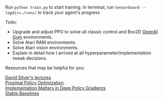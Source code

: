 Run `python train.py` to start training. In terminal, run `tensorboard --logdir=./runs/` to track your agent's progress

Todo:

* Upgrade and adjust PPO to solve all classic control and Box2D [OpenAI Gym](https://gym.openai.com) environments.  
* Solve Atari RAM environments.  
* Solve Atari vision environments.  
* Explain in detail how I arrived at all hyperparameter/implementation tweak decisions.  


Resources that may be helpful for you:

[David Silver's lectures](https://www.davidsilver.uk/teaching/)  
[Proximal Policy Optimization](https://arxiv.org/pdf/1707.06347.pdf).  
[Implementation Matters in Deep Policy Gradients](https://openreview.net/pdf?id=r1etN1rtPB)  
[Stable Baselines](https://github.com/hill-a/stable-baselines)
